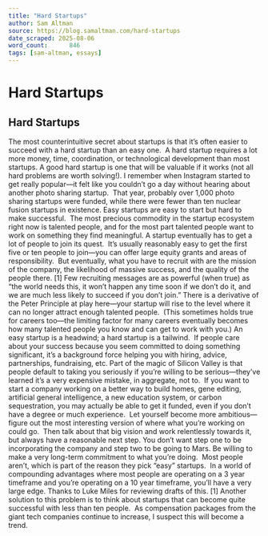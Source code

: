 ```yaml
---
title: "Hard Startups"
author: Sam Altman
source: https://blog.samaltman.com/hard-startups
date_scraped: 2025-08-06
word_count:      846
tags: [sam-altman, essays]
---
```


# Hard Startups

## Hard Startups
The most counterintuitive secret about startups is that it’s often easier to succeed with a hard startup than an easy one.  A hard startup requires a lot more money, time, coordination, or technological development than most startups.  A good hard startup is one that will be valuable if it works (not all hard problems are worth solving!).
I remember when Instagram started to get really popular—it felt like you couldn’t go a day without hearing about another photo sharing startup.  That year, probably over 1,000 photo sharing startups were funded, while there were fewer than ten nuclear fusion startups in existence.
Easy startups are easy to start but hard to make successful.  The most precious commodity in the startup ecosystem right now is talented people, and for the most part talented people want to work on something they find meaningful.
A startup eventually has to get a lot of people to join its quest.  It’s usually reasonably easy to get the first five or ten people to join—you can offer large equity grants and areas of responsibility.  But eventually, what you have to recruit with are the mission of the company, the likelihood of massive success, and the quality of the people there. [1]
Few recruiting messages are as powerful (when true) as “the world needs this, it won’t happen any time soon if we don’t do it, and we are much less likely to succeed if you don’t join.”
There is a derivative of the Peter Principle at play here—your startup will rise to the level where it can no longer attract enough talented people.  (This sometimes holds true for careers too—the limiting factor for many careers eventually becomes how many talented people you know and can get to work with you.)
An easy startup is a headwind; a hard startup is a tailwind.  If people care about your success because you seem committed to doing something significant, it’s a background force helping you with hiring, advice, partnerships, fundraising, etc.
Part of the magic of Silicon Valley is that people default to taking you seriously if you’re willing to be serious—they’ve learned it’s a very expensive mistake, in aggregate, not to.  If you want to start a company working on a better way to build homes, gene editing, artificial general intelligence, a new education system, or carbon sequestration, you may actually be able to get it funded, even if you don’t have a degree or much experience. 
Let yourself become more ambitious—figure out the most interesting version of where what you’re working on could go.  Then talk about that big vision and work relentlessly towards it, but always have a reasonable next step.  You don’t want step one to be incorporating the company and step two to be going to Mars.
Be willing to make a very long-term commitment to what you’re doing.  Most people aren’t, which is part of the reason they pick “easy” startups.  In a world of compounding advantages where most people are operating on a 3 year timeframe and you’re operating on a 10 year timeframe, you’ll have a very large edge.
Thanks to Luke Miles for reviewing drafts of this.
[1] Another solution to this problem is to think about startups that can become quite successful with less than ten people.  As compensation packages from the giant tech companies continue to increase, I suspect this will become a trend.
